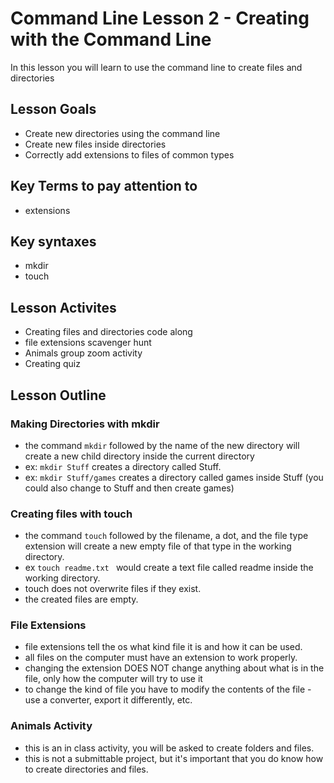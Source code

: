 # Command Line Lesson 2 - Creating with the Command Line
In this lesson you will learn to use the command line to create files and directories
## Lesson Goals
- Create new directories using the command line
- Create new files inside directories
- Correctly add extensions to files of common types
## Key Terms to pay attention to
- extensions
## Key syntaxes
- mkdir
- touch
## Lesson Activites
- Creating files and directories code along
- file extensions scavenger hunt
- Animals group zoom activity
- Creating quiz
## Lesson Outline
### Making Directories with mkdir
- the command <code>mkdir</code> followed by the name of the new directory will create a new child directory inside the current directory
- ex: <code>mkdir Stuff</code> creates a directory called Stuff.
- ex: <code>mkdir Stuff/games</code> creates a directory called games inside Stuff (you could also change to Stuff and then create games)
### Creating files with touch
- the command <code>touch</code> followed by the filename, a dot, and the file type extension will create a new empty file of that type in the working directory.
- ex <code>touch readme.txt </code> would create a text file called readme inside the working directory.
- touch does not overwrite files if they exist.  
- the created files are empty.
### File Extensions
- file extensions tell the os what kind file it is and how it can be used.
- all files on the computer must have an extension to work properly.
- changing the extension DOES NOT change anything about what is in the file, only how the computer will try to use it
- to change the kind of file you have to modify the contents of the file - use a converter, export it differently, etc.
### Animals Activity
- this is an in class activity, you will be asked to create folders and files.
- this is not a submittable project, but it's important that you do know how to create directories and files.
